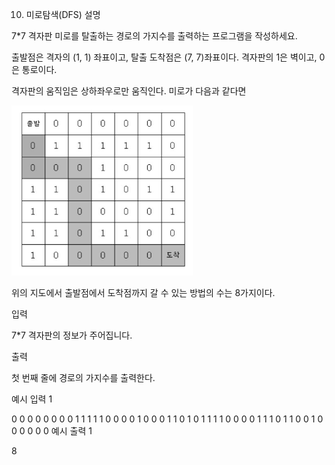 10. 미로탐색(DFS)
    설명

7*7 격자판 미로를 탈출하는 경로의 가지수를 출력하는 프로그램을 작성하세요.

출발점은 격자의 (1, 1) 좌표이고, 탈출 도착점은 (7, 7)좌표이다. 격자판의 1은 벽이고, 0은 통로이다.

격자판의 움직임은 상하좌우로만 움직인다. 미로가 다음과 같다면

![img_1.png](img_1.png)

위의 지도에서 출발점에서 도착점까지 갈 수 있는 방법의 수는 8가지이다.


입력

7*7 격자판의 정보가 주어집니다.


출력

첫 번째 줄에 경로의 가지수를 출력한다.


예시 입력 1

0 0 0 0 0 0 0
0 1 1 1 1 1 0
0 0 0 1 0 0 0
1 1 0 1 0 1 1
1 1 0 0 0 0 1
1 1 0 1 1 0 0
1 0 0 0 0 0 0
예시 출력 1

8